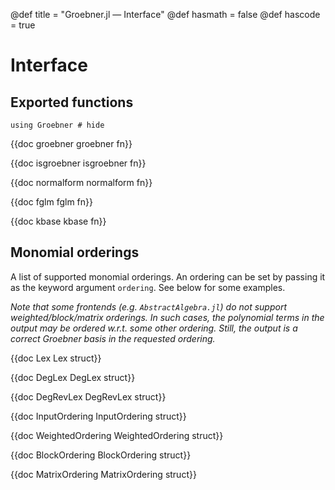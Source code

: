 @def title = "Groebner.jl — Interface"
@def hasmath = false
@def hascode = true
<!-- Note: by default hasmath == true and hascode == false. You can change this in
the config file by setting hasmath = false for instance and just setting it to true
where appropriate -->

# Interface

## Exported functions

```julia:load_groebner
using Groebner # hide
```

{{doc groebner groebner fn}}

{{doc isgroebner isgroebner fn}}

{{doc normalform normalform fn}}

{{doc fglm fglm fn}}

{{doc kbase kbase fn}}

## Monomial orderings

A list of supported monomial orderings.
An ordering can be set by passing it as the keyword argument `ordering`.
See below for some examples.

*Note that some frontends (e.g. `AbstractAlgebra.jl`) do not support weighted/block/matrix orderings. In such cases, the polynomial terms in the output may be ordered w.r.t. some other ordering.
Still, the output is a correct Groebner basis in the requested ordering.*

{{doc Lex Lex struct}}

{{doc DegLex DegLex struct}}

{{doc DegRevLex DegRevLex struct}}

{{doc InputOrdering InputOrdering struct}}

{{doc WeightedOrdering WeightedOrdering struct}}

{{doc BlockOrdering BlockOrdering struct}}

{{doc MatrixOrdering MatrixOrdering struct}}
